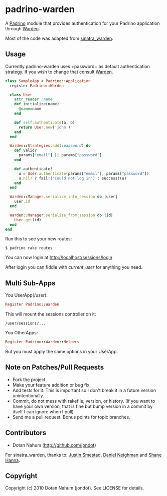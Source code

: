 # padrino-warden

A [Padrino](http://github.com/padrino/padrino-framework) module that provides authentication for your Padrino application through [Warden](http://github.com/hassox/warden).

Most of the code was adapted from [sinatra\_warden](http://github.com/jsmestad/sinatra_warden).

## Usage

Currently padrino-warden uses +password+ as default authentication strategy. If you wish to change that consult
[Warden](http://github.com/hassox/warden).

```ruby
class SampleApp < Padrino::Application
  register Padrino::Warden

  class User
    attr_reader :name
    def initialize(name)
      @name=name
    end

    def self.authenticate(a, b)
      return User.new('john')
    end
  end

  Warden::Strategies.add(:password) do
    def valid?
      params["email"] || params["password"]
    end

    def authenticate!
      u = User.authenticate(params["email"], params["password"])
      u.nil? ? fail!("Could not log in") : success!(u)
    end
  end

  Warden::Manager.serialize_into_session do |user|
    user.id
  end

  Warden::Manager.serialize_from_session do |id|
    User.get(id)
  end
end
```

Run this to see your new routes:

  `$ padrino rake routes`

You can now login at <http://localhost/sessions/login>

After login you can fiddle with *current\_user* for anything you need.

## Multi Sub-Apps

You UserApp(/user):

```ruby
Register Padrino::Warden
```

This will mount the sessions controller on it:

    /user/sessions/...

You OtherApps:

```ruby
Register Padrino::Warden::Helpers
```

But you must apply the same options in your UserApp.

## Note on Patches/Pull Requests
 
* Fork the project.
* Make your feature addition or bug fix.
* Add tests for it. This is important so I don't break it in a
  future version unintentionally.
* Commit, do not mess with rakefile, version, or history.
  (if you want to have your own version, that is fine but bump version in a commit by itself I can ignore when I pull)
* Send me a pull request. Bonus points for topic branches.

## Contributors

* Dotan Nahum (http://github.com/jondot)

For sinatra\_warden, thanks to: [Justin Smestad](http://github.com/jsmestad), [Daniel Neighman](http://github.com/hassox) and [Shane Hanna](http://github.com/shanna).

## Copyright

Copyright (c) 2010 Dotan Nahum (jondot). See LICENSE for details.
